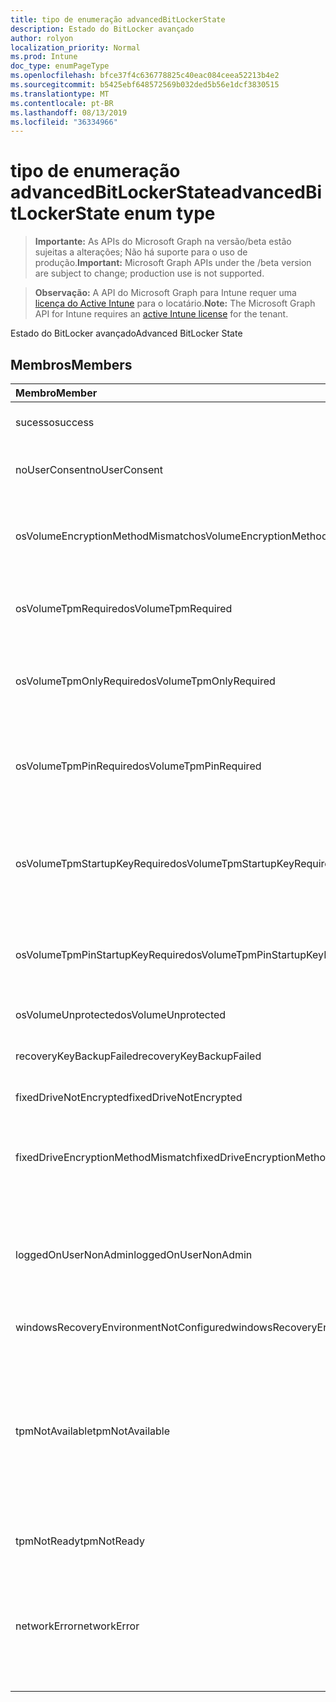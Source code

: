 ```yaml
---
title: tipo de enumeração advancedBitLockerState
description: Estado do BitLocker avançado
author: rolyon
localization_priority: Normal
ms.prod: Intune
doc_type: enumPageType
ms.openlocfilehash: bfce37f4c636778825c40eac084ceea52213b4e2
ms.sourcegitcommit: b5425ebf648572569b032ded5b56e1dcf3830515
ms.translationtype: MT
ms.contentlocale: pt-BR
ms.lasthandoff: 08/13/2019
ms.locfileid: "36334966"
---
```

# <a name="advancedbitlockerstate-enum-type"></a><span data-ttu-id="381e9-103">tipo de enumeração advancedBitLockerState</span><span class="sxs-lookup"><span data-stu-id="381e9-103">advancedBitLockerState enum type</span></span>

> <span data-ttu-id="381e9-104">**Importante:** As APIs do Microsoft Graph na versão/beta estão sujeitas a alterações; Não há suporte para o uso de produção.</span><span class="sxs-lookup"><span data-stu-id="381e9-104">**Important:** Microsoft Graph APIs under the /beta version are subject to change; production use is not supported.</span></span>

> <span data-ttu-id="381e9-105">**Observação:** A API do Microsoft Graph para Intune requer uma [licença do Active Intune](https://go.microsoft.com/fwlink/?linkid=839381) para o locatário.</span><span class="sxs-lookup"><span data-stu-id="381e9-105">**Note:** The Microsoft Graph API for Intune requires an [active Intune license](https://go.microsoft.com/fwlink/?linkid=839381) for the tenant.</span></span>

<span data-ttu-id="381e9-106">Estado do BitLocker avançado</span><span class="sxs-lookup"><span data-stu-id="381e9-106">Advanced BitLocker State</span></span>

## <a name="members"></a><span data-ttu-id="381e9-107">Membros</span><span class="sxs-lookup"><span data-stu-id="381e9-107">Members</span></span>
|<span data-ttu-id="381e9-108">Membro</span><span class="sxs-lookup"><span data-stu-id="381e9-108">Member</span></span>|<span data-ttu-id="381e9-109">Valor</span><span class="sxs-lookup"><span data-stu-id="381e9-109">Value</span></span>|<span data-ttu-id="381e9-110">Descrição</span><span class="sxs-lookup"><span data-stu-id="381e9-110">Description</span></span>|
|:---|:---|:---|
|<span data-ttu-id="381e9-111">sucesso</span><span class="sxs-lookup"><span data-stu-id="381e9-111">success</span></span>|<span data-ttu-id="381e9-112">,0</span><span class="sxs-lookup"><span data-stu-id="381e9-112">0</span></span>|<span data-ttu-id="381e9-113">Êxito no estado do BitLocker avançado</span><span class="sxs-lookup"><span data-stu-id="381e9-113">Advanced BitLocker State Success</span></span>|
|<span data-ttu-id="381e9-114">noUserConsent</span><span class="sxs-lookup"><span data-stu-id="381e9-114">noUserConsent</span></span>|<span data-ttu-id="381e9-115">1</span><span class="sxs-lookup"><span data-stu-id="381e9-115">1</span></span>|<span data-ttu-id="381e9-116">O usuário nunca deu o consentimento para a criptografia</span><span class="sxs-lookup"><span data-stu-id="381e9-116">User never gave consent for Encryption</span></span>|
|<span data-ttu-id="381e9-117">osVolumeEncryptionMethodMismatch</span><span class="sxs-lookup"><span data-stu-id="381e9-117">osVolumeEncryptionMethodMismatch</span></span>|<span data-ttu-id="381e9-118">duas</span><span class="sxs-lookup"><span data-stu-id="381e9-118">2</span></span>|<span data-ttu-id="381e9-119">O método de criptografia do volume de so é diferente daquele definido por política</span><span class="sxs-lookup"><span data-stu-id="381e9-119">Encryption method of OS Volume is different than that set by policy</span></span>|
|<span data-ttu-id="381e9-120">osVolumeTpmRequired</span><span class="sxs-lookup"><span data-stu-id="381e9-120">osVolumeTpmRequired</span></span>|<span data-ttu-id="381e9-121">quatro</span><span class="sxs-lookup"><span data-stu-id="381e9-121">4</span></span>|<span data-ttu-id="381e9-122">TPM não usado para proteção do volume de so, mas é exigido por política</span><span class="sxs-lookup"><span data-stu-id="381e9-122">TPM not used for protection of OS volume, but is required by policy</span></span>|
|<span data-ttu-id="381e9-123">osVolumeTpmOnlyRequired</span><span class="sxs-lookup"><span data-stu-id="381e9-123">osVolumeTpmOnlyRequired</span></span>|<span data-ttu-id="381e9-124">8 </span><span class="sxs-lookup"><span data-stu-id="381e9-124">8</span></span>|<span data-ttu-id="381e9-125">A proteção somente TPM não é usada para o volume de so, mas é necessária para a política</span><span class="sxs-lookup"><span data-stu-id="381e9-125">TPM only protection not used for OS volume, but is required by policy</span></span>|
|<span data-ttu-id="381e9-126">osVolumeTpmPinRequired</span><span class="sxs-lookup"><span data-stu-id="381e9-126">osVolumeTpmPinRequired</span></span>|<span data-ttu-id="381e9-127">dezesseis</span><span class="sxs-lookup"><span data-stu-id="381e9-127">16</span></span>|<span data-ttu-id="381e9-128">TPM + proteção de PIN não usada para o volume de sistema operacional, mas é necessária para a política</span><span class="sxs-lookup"><span data-stu-id="381e9-128">TPM+PIN protection not used for OS volume, but is required by policy</span></span>|
|<span data-ttu-id="381e9-129">osVolumeTpmStartupKeyRequired</span><span class="sxs-lookup"><span data-stu-id="381e9-129">osVolumeTpmStartupKeyRequired</span></span>|<span data-ttu-id="381e9-130">32</span><span class="sxs-lookup"><span data-stu-id="381e9-130">32</span></span>|<span data-ttu-id="381e9-131">TPM + proteção de chave de inicialização não usada para o volume de sistema operacional, mas é necessária para a política</span><span class="sxs-lookup"><span data-stu-id="381e9-131">TPM+Startup Key protection not used for OS volume, but is required by policy</span></span>|
|<span data-ttu-id="381e9-132">osVolumeTpmPinStartupKeyRequired</span><span class="sxs-lookup"><span data-stu-id="381e9-132">osVolumeTpmPinStartupKeyRequired</span></span>|<span data-ttu-id="381e9-133">64</span><span class="sxs-lookup"><span data-stu-id="381e9-133">64</span></span>|<span data-ttu-id="381e9-134">TPM + PIN + chave de inicialização não usado para o volume de so, mas é exigido pela política</span><span class="sxs-lookup"><span data-stu-id="381e9-134">TPM+PIN+Startup Key not used for OS volume, but is required by policy</span></span>|
|<span data-ttu-id="381e9-135">osVolumeUnprotected</span><span class="sxs-lookup"><span data-stu-id="381e9-135">osVolumeUnprotected</span></span>|<span data-ttu-id="381e9-136">128</span><span class="sxs-lookup"><span data-stu-id="381e9-136">128</span></span>|<span data-ttu-id="381e9-137">O volume de so desprotegido foi detectado</span><span class="sxs-lookup"><span data-stu-id="381e9-137">Un-protected OS Volume was detected</span></span>|
|<span data-ttu-id="381e9-138">recoveryKeyBackupFailed</span><span class="sxs-lookup"><span data-stu-id="381e9-138">recoveryKeyBackupFailed</span></span>|<span data-ttu-id="381e9-139">256</span><span class="sxs-lookup"><span data-stu-id="381e9-139">256</span></span>|<span data-ttu-id="381e9-140">Falha no backup da chave de recuperação</span><span class="sxs-lookup"><span data-stu-id="381e9-140">Recovery key backup failed</span></span>|
|<span data-ttu-id="381e9-141">fixedDriveNotEncrypted</span><span class="sxs-lookup"><span data-stu-id="381e9-141">fixedDriveNotEncrypted</span></span>|<span data-ttu-id="381e9-142">512</span><span class="sxs-lookup"><span data-stu-id="381e9-142">512</span></span>|<span data-ttu-id="381e9-143">Unidade fixa não criptografada</span><span class="sxs-lookup"><span data-stu-id="381e9-143">Fixed Drive not encrypted</span></span>|
|<span data-ttu-id="381e9-144">fixedDriveEncryptionMethodMismatch</span><span class="sxs-lookup"><span data-stu-id="381e9-144">fixedDriveEncryptionMethodMismatch</span></span>|<span data-ttu-id="381e9-145">1024</span><span class="sxs-lookup"><span data-stu-id="381e9-145">1024</span></span>|<span data-ttu-id="381e9-146">O método de criptografia de unidade fixa é diferente daquele definido por política</span><span class="sxs-lookup"><span data-stu-id="381e9-146">Encryption method of Fixed Drive is different than that set by policy</span></span>|
|<span data-ttu-id="381e9-147">loggedOnUserNonAdmin</span><span class="sxs-lookup"><span data-stu-id="381e9-147">loggedOnUserNonAdmin</span></span>|<span data-ttu-id="381e9-148">2048</span><span class="sxs-lookup"><span data-stu-id="381e9-148">2048</span></span>|<span data-ttu-id="381e9-149">O usuário conectado não é administrador. Isso exige que a política "AllowStandardUserEncryption" seja definida como 1</span><span class="sxs-lookup"><span data-stu-id="381e9-149">Logged on user is non-admin. This requires “AllowStandardUserEncryption” policy set to 1</span></span>|
|<span data-ttu-id="381e9-150">windowsRecoveryEnvironmentNotConfigured</span><span class="sxs-lookup"><span data-stu-id="381e9-150">windowsRecoveryEnvironmentNotConfigured</span></span>|<span data-ttu-id="381e9-151">4096</span><span class="sxs-lookup"><span data-stu-id="381e9-151">4096</span></span>|<span data-ttu-id="381e9-152">WinRE não configurado</span><span class="sxs-lookup"><span data-stu-id="381e9-152">WinRE is not configured</span></span>|
|<span data-ttu-id="381e9-153">tpmNotAvailable</span><span class="sxs-lookup"><span data-stu-id="381e9-153">tpmNotAvailable</span></span>|<span data-ttu-id="381e9-154">8192</span><span class="sxs-lookup"><span data-stu-id="381e9-154">8192</span></span>|<span data-ttu-id="381e9-155">O TPM não está disponível para o BitLocker.</span><span class="sxs-lookup"><span data-stu-id="381e9-155">TPM is not available for BitLocker.</span></span> <span data-ttu-id="381e9-156">Isso significa que o TPM não está presente, ou a substituição do registro não disponível do TPM está definida ou o sistema operacional do host está na unidade de capacidade portátil/Roma</span><span class="sxs-lookup"><span data-stu-id="381e9-156">This means TPM is not present, or TPM unavailable registry override is set or host OS is on portable/rome-able drive</span></span>|
|<span data-ttu-id="381e9-157">tpmNotReady</span><span class="sxs-lookup"><span data-stu-id="381e9-157">tpmNotReady</span></span>|<span data-ttu-id="381e9-158">16384</span><span class="sxs-lookup"><span data-stu-id="381e9-158">16384</span></span>|<span data-ttu-id="381e9-159">O TPM não está pronto para o BitLocker</span><span class="sxs-lookup"><span data-stu-id="381e9-159">TPM is not ready for BitLocker</span></span>|
|<span data-ttu-id="381e9-160">networkError</span><span class="sxs-lookup"><span data-stu-id="381e9-160">networkError</span></span>|<span data-ttu-id="381e9-161">32768</span><span class="sxs-lookup"><span data-stu-id="381e9-161">32768</span></span>|<span data-ttu-id="381e9-162">Rede não disponível.</span><span class="sxs-lookup"><span data-stu-id="381e9-162">Network not available.</span></span> <span data-ttu-id="381e9-163">Isso é necessário para o backup da chave de recuperação.</span><span class="sxs-lookup"><span data-stu-id="381e9-163">This is required for recovery key backup.</span></span> <span data-ttu-id="381e9-164">Isso é reportado para dispositivos compatíveis com criptografia de unidade</span><span class="sxs-lookup"><span data-stu-id="381e9-164">This is reported for Drive Encryption capable devices</span></span>|



